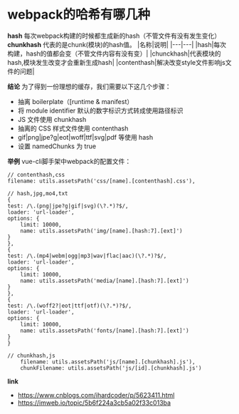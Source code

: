 # webpack的哈希有哪几种
**hash**
每次webpack构建的时候都生成新的hash（不管文件有没有发生变化）
**chunkhash**
代表的是chunk(模块)的hash值。
|名称|说明|
|---|---|
|hash|每次构建，hash的值都会变（不管文件内容有没有变）|
|chunckhash|代表模块的hash,模块发生改变才会重新生成hash|
|contenthash|解决改变style文件影响js文件的问题|

**结论**
为了得到一份理想的缓存，我们需要以下这几个步骤：
* 抽离 boilerplate（[runtime & manifest）
* 将 module identifier 默认的数字标识方式转成使用路径标识
* JS 文件使用 chunkhash
* 抽离的 CSS 样式文件使用 contenthash
* gif|png|jpe?g|eot|woff|ttf|svg|pdf 等使用 hash
* 设置 namedChunks 为 true

**举例**
vue-cli脚手架中webpack的配置文件：
```
// contenthash,css
filename: utils.assetsPath('css/[name].[contenthash].css'),

// hash,jpg,mo4,txt
{
test: /\.(png|jpe?g|gif|svg)(\?.*)?$/,
loader: 'url-loader',
options: {
    limit: 10000,
    name: utils.assetsPath('img/[name].[hash:7].[ext]')
}
},
{
test: /\.(mp4|webm|ogg|mp3|wav|flac|aac)(\?.*)?$/,
loader: 'url-loader',
options: {
    limit: 10000,
    name: utils.assetsPath('media/[name].[hash:7].[ext]')
}
},
{
test: /\.(woff2?|eot|ttf|otf)(\?.*)?$/,
loader: 'url-loader',
options: {
    limit: 10000,
    name: utils.assetsPath('fonts/[name].[hash:7].[ext]')
}
}

// chunkhash,js
    filename: utils.assetsPath('js/[name].[chunkhash].js'),
    chunkFilename: utils.assetsPath('js/[id].[chunkhash].js')
```

**link**
* https://www.cnblogs.com/ihardcoder/p/5623411.html
* https://imweb.io/topic/5b6f224a3cb5a02f33c013ba